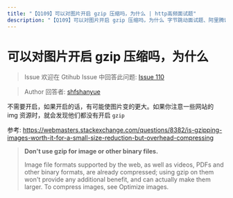 ```yaml
---
title: "【Q109】可以对图片开启 gzip 压缩吗，为什么 | http高频面试题"
description: "【Q109】可以对图片开启 gzip 压缩吗，为什么 字节跳动面试题、阿里腾讯面试题、美团小米面试题。"
---
```


# 可以对图片开启 gzip 压缩吗，为什么

> Issue
> 欢迎在 Gtihub Issue 中回答此问题: [Issue 110](https://github.com/shfshanyue/Daily-Question/issues/110)

> Author
> 回答者: [shfshanyue](https://github.com/shfshanyue)

不需要开启，如果开启的话，有可能使图片变的更大。如果你注意一些网站的 img 资源时，就会发现他们都没有开启 `gzip`

参考: https://webmasters.stackexchange.com/questions/8382/is-gzipping-images-worth-it-for-a-small-size-reduction-but-overhead-compressing

> **Don't use gzip for image or other binary files.**
>
> Image file formats supported by the web, as well as videos, PDFs and other binary formats, are already compressed; using gzip on them won't provide any additional benefit, and can actually make them larger. To compress images, see Optimize images.
